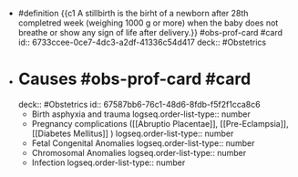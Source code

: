 - #definition {{c1 A stillbirth is the birht of a newborn after 28th completred week (weighing 1000 g or more) when the baby does not breathe or show any sign of life after delivery.}} #obs-prof-card #card
  id:: 6733ccee-0ce7-4dc3-a2df-41336c54d417
  deck:: #Obstetrics
- # Causes #obs-prof-card #card
  deck:: #Obstetrics
  id:: 67587bb6-76c1-48d6-8fdb-f5f2f1cca8c6
	- Birth asphyxia and trauma
	  logseq.order-list-type:: number
	- Pregnancy complications ([[Abruptio Placentae]], [[Pre-Eclampsia]], [[Diabetes Mellitus]] )
	  logseq.order-list-type:: number
	- Fetal Congenital Anomalies
	  logseq.order-list-type:: number
	- Chromosomal Anomalies
	  logseq.order-list-type:: number
	- Infection
	  logseq.order-list-type:: number